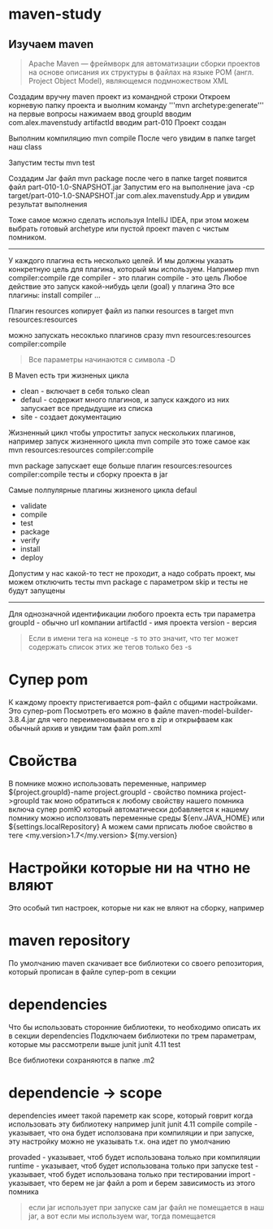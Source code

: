 # maven-study

## Изучаем maven
> Apache Maven — фреймворк для автоматизации сборки проектов на основе описания их структуры в файлах на языке POM (англ. Project Object Model), являющемся подмножеством XML

Создадим вручну maven проект из командной строки
Откроем корневую папку проекта и выолним команду
'''mvn archetype:generate'''
на первые вопросы нажимаем ввод
groupId вводим com.alex.mavenstudy
artifactId вводим part-010
Проект создан

Выполним компиляцию
mvn compile
После чего увидим в папке target наш class

Запустим тесты
mvn test

Создадим Jar файл
mvn package
после чего в папке target появится файл part-010-1.0-SNAPSHOT.jar
Запустим его на выполнение
java -cp target/part-010-1.0-SNAPSHOT.jar com.alex.mavenstudy.App
и увидим результат выполнения

Тоже самое можно сделать используя IntelliJ IDEA, при этом можем выбрать готовый archetype или 
пустой проект maven с чистым помником.

-----------------------------------------
У каждого плагина есть несколько целей. И мы должны указать конкретную цель для плагина, который мы используем.
Например
mvn compiler:compile
где
compiler - это плагин
compile - это цель
Любое действие это запуск какой-нибудь цели (goal) у плагина
Это все плагины:
install
compiler
...

Плагин resources копирует файл из папки resources в target
mvn resources:resources

можно запускать несоклько плагинов сразу
mvn resources:resources compiler:compile

> Все параметры начинаются с символа -D

В Maven есть три жизненых цикла
- clean - включает в себя только clean
- defaul - содержит много плагинов, и запуск каждого из них запускает все предыдущие из списка
- site - создает документацию

Жизненный цикл чтобы упроститьт запуск нескольких плагинов, например запуск жизненного цикла
mvn compile
это тоже самое как
mvn resources:resources compiler:compile

mvn package запускает еще больше плагин
resources:resources compiler:compile тесты и сборку проекта в jar

Самые полпулярные плагины жизненого цикла defaul
- validate
- compile
- test
- package
- verify
- install
- deploy

Допустим у нас какой-то тест не проходит, а надо собрать проект, мы можем отключить тесты
mvn package с параметром skip и тесты не будут запущены

********************************************
Для однозначной идентификации любого проекта есть три параметра
groupId - обычно url компании
artifactId - имя проекта
version - версия

> Если в имени тега на конеце -s то это значит, что тег может содержать список этих же тегов 
> только без -s

# Супер pom
К каждому проекту пристегивается pom-файл с общими настройками. Это супер-pom Посмотреть его 
можно в файле maven-model-builder-3.8.4.jar для чего переименовываем его в zip и открыфваем как 
обычный архив и увидим там файл pom.xml

# Свойства
В помнике можно использовать переменные, например
<version>${project.groupId}-name</version>
project.groupId - свойство помника project->groupId
так моно обратиться к любому свойству нашего помника включа супер pomЮ который автоматически 
добавляется к нашему помнику
можно исползовать переменные среды
${env.JAVA_HOME}
или
${settings.localRepository}
А можем сами прписать любое свойство в теге
<properties>
    <my.version>1.7</my.version>
</properties>
${my.version}

# Настройки которые ни на чтно не вляют
Это особый тип настроек, которые ни как не вляют на сборку, например 
<name>
<url>
<licenses>
<organization>
<developers>

# maven repository
По умолчанию maven скачивает все библиотеки со своего репозитория, который прописан в файле 
супер-pom в секции 
<repositorys>

# dependencies
Что бы использовать сторонние библиотеки, то необходимо описать их в секции dependencies
Подключаем библиотеки по трем параметрам, которые мы рассмотрели выше
<dependencies>
    <dependency>
        <groupId>junit</groupId>
        <artifactId>junit</artifactId>
        <version>4.11</version>
        <scope>test</scope>
    </dependency>
</dependencies>

Все библиотеки сохраняются в папке .m2

# dependencie -> scope
dependencies имеет такой пареметр как scope, который говрит когда использовать эту библиотеку
например
<dependency>
    <groupId>junit</groupId>
    <artifactId>junit</artifactId>
    <version>4.11</version>
    <scope>compile</scope>
</dependency>
compile - указывает, что она будет исползована при компиляции и при запуске, эту настройку можно 
не указывать т.к. она идет по умолчанию 

provaded - указывает, чтоб будет использована только при компиляции
runtime - указывает, чтоб будет использована только при запуске
test - указывает, чтоб будет использована только при тестировании
import - указывает, что берем не jar файл а pom и берем зависимость из этого помника

> если jar использует при запуске сам jar файл не помещается в наш jar, а вот если мы используем
> war, тогда помещается








